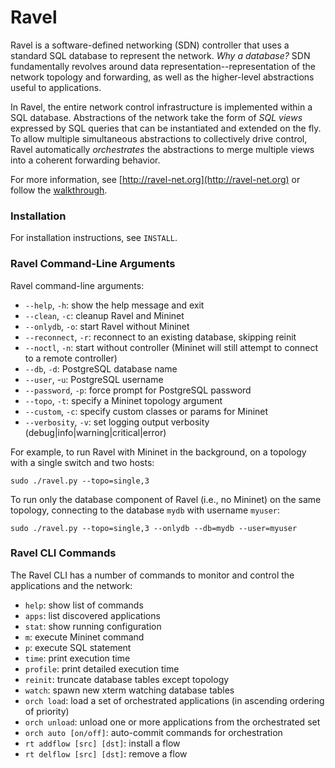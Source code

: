 # Ravel

Ravel is a software-defined networking (SDN) controller that uses a standard SQL database to represent the network.  _Why a database?_ SDN fundamentally revolves around data representation--representation of the network topology and forwarding, as well as the higher-level abstractions useful to applications.

In Ravel, the entire network control infrastructure is implemented within a SQL database.  Abstractions of the network take the form of _SQL views_ expressed by SQL queries that can be instantiated and extended on the fly.  To allow multiple simultaneous abstractions to collectively drive control, Ravel automatically _orchestrates_ the abstractions to merge multiple views into a coherent forwarding behavior.

For more information, see [http://ravel-net.org](http://ravel-net.org) or follow the [walkthrough](http://ravel-net.org/walkthrough).


### Installation

For installation instructions, see `INSTALL`.


### Ravel Command-Line Arguments

Ravel command-line arguments:

  * `--help`, `-h`: show the help message and exit
  * `--clean`, `-c`: cleanup Ravel and Mininet 
  * `--onlydb`, `-o`: start Ravel without Mininet
  * `--reconnect`, `-r`: reconnect to an existing database, skipping reinit
  * `--noctl`, `-n`: start without controller (Mininet will still attempt to connect to a remote controller)
  * `--db`, `-d`: PostgreSQL database name
  * `--user`, -`u`: PostgreSQL username
  * `--password`, `-p`: force prompt for PostgreSQL password
  * `--topo`, `-t`: specify a Mininet topology argument
  * `--custom`, `-c`: specify custom classes or params for Mininet
  * `--verbosity`, `-v`: set logging output verbosity (debug|info|warning|critical|error)

For example, to run Ravel with Mininet in the background, on a topology with a single switch and two hosts:

    sudo ./ravel.py --topo=single,3

To run only the database component of Ravel (i.e., no Mininet) on the same topology, connecting to the database `mydb` with username `myuser`:

    sudo ./ravel.py --topo=single,3 --onlydb --db=mydb --user=myuser


### Ravel CLI Commands

The Ravel CLI has a number of commands to monitor and control the applications and the network:

  * `help`: show list of commands
  * `apps`: list discovered applications
  * `stat`: show running configuration
  * `m`: execute Mininet command
  * `p`: execute SQL statement
  * `time`: print execution time
  * `profile`: print detailed execution time
  * `reinit`: truncate database tables except topology
  * `watch`: spawn new xterm watching database tables
  * `orch load`: load a set of orchestrated applications (in ascending ordering of priority)
  * `orch unload`: unload one or more applications from the orchestrated set
  * `orch auto [on/off]`: auto-commit commands for orchestration
  * `rt addflow [src] [dst]`: install a flow
  * `rt delflow [src] [dst]`: remove a flow
